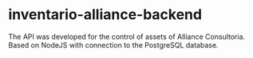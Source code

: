 # inventario-alliance-backend
The API was developed for the control of assets of Alliance Consultoria. Based on NodeJS with connection to the PostgreSQL database.
